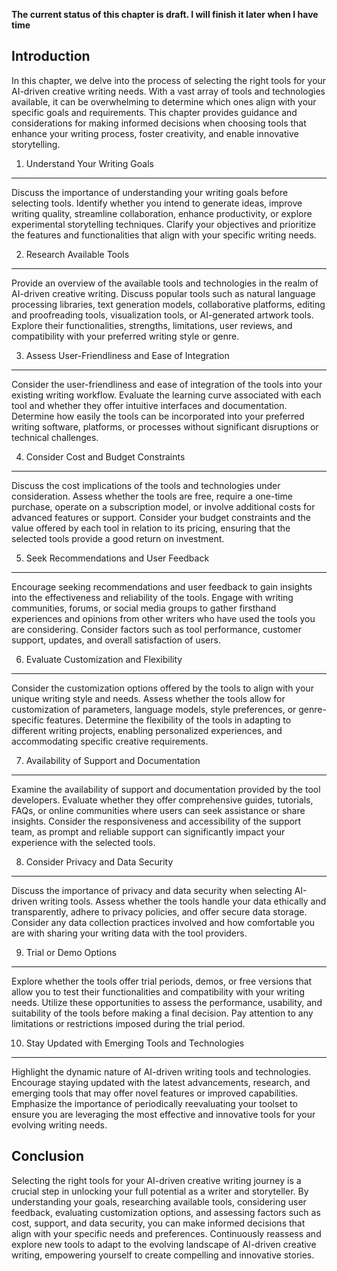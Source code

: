 **The current status of this chapter is draft. I will finish it later when I have time**

Introduction
------------

In this chapter, we delve into the process of selecting the right tools for your AI-driven creative writing needs. With a vast array of tools and technologies available, it can be overwhelming to determine which ones align with your specific goals and requirements. This chapter provides guidance and considerations for making informed decisions when choosing tools that enhance your writing process, foster creativity, and enable innovative storytelling.

1. Understand Your Writing Goals
--------------------------------

Discuss the importance of understanding your writing goals before selecting tools. Identify whether you intend to generate ideas, improve writing quality, streamline collaboration, enhance productivity, or explore experimental storytelling techniques. Clarify your objectives and prioritize the features and functionalities that align with your specific writing needs.

2. Research Available Tools
---------------------------

Provide an overview of the available tools and technologies in the realm of AI-driven creative writing. Discuss popular tools such as natural language processing libraries, text generation models, collaborative platforms, editing and proofreading tools, visualization tools, or AI-generated artwork tools. Explore their functionalities, strengths, limitations, user reviews, and compatibility with your preferred writing style or genre.

3. Assess User-Friendliness and Ease of Integration
---------------------------------------------------

Consider the user-friendliness and ease of integration of the tools into your existing writing workflow. Evaluate the learning curve associated with each tool and whether they offer intuitive interfaces and documentation. Determine how easily the tools can be incorporated into your preferred writing software, platforms, or processes without significant disruptions or technical challenges.

4. Consider Cost and Budget Constraints
---------------------------------------

Discuss the cost implications of the tools and technologies under consideration. Assess whether the tools are free, require a one-time purchase, operate on a subscription model, or involve additional costs for advanced features or support. Consider your budget constraints and the value offered by each tool in relation to its pricing, ensuring that the selected tools provide a good return on investment.

5. Seek Recommendations and User Feedback
-----------------------------------------

Encourage seeking recommendations and user feedback to gain insights into the effectiveness and reliability of the tools. Engage with writing communities, forums, or social media groups to gather firsthand experiences and opinions from other writers who have used the tools you are considering. Consider factors such as tool performance, customer support, updates, and overall satisfaction of users.

6. Evaluate Customization and Flexibility
-----------------------------------------

Consider the customization options offered by the tools to align with your unique writing style and needs. Assess whether the tools allow for customization of parameters, language models, style preferences, or genre-specific features. Determine the flexibility of the tools in adapting to different writing projects, enabling personalized experiences, and accommodating specific creative requirements.

7. Availability of Support and Documentation
--------------------------------------------

Examine the availability of support and documentation provided by the tool developers. Evaluate whether they offer comprehensive guides, tutorials, FAQs, or online communities where users can seek assistance or share insights. Consider the responsiveness and accessibility of the support team, as prompt and reliable support can significantly impact your experience with the selected tools.

8. Consider Privacy and Data Security
-------------------------------------

Discuss the importance of privacy and data security when selecting AI-driven writing tools. Assess whether the tools handle your data ethically and transparently, adhere to privacy policies, and offer secure data storage. Consider any data collection practices involved and how comfortable you are with sharing your writing data with the tool providers.

9. Trial or Demo Options
------------------------

Explore whether the tools offer trial periods, demos, or free versions that allow you to test their functionalities and compatibility with your writing needs. Utilize these opportunities to assess the performance, usability, and suitability of the tools before making a final decision. Pay attention to any limitations or restrictions imposed during the trial period.

10. Stay Updated with Emerging Tools and Technologies
-----------------------------------------------------

Highlight the dynamic nature of AI-driven writing tools and technologies. Encourage staying updated with the latest advancements, research, and emerging tools that may offer novel features or improved capabilities. Emphasize the importance of periodically reevaluating your toolset to ensure you are leveraging the most effective and innovative tools for your evolving writing needs.

Conclusion
----------

Selecting the right tools for your AI-driven creative writing journey is a crucial step in unlocking your full potential as a writer and storyteller. By understanding your goals, researching available tools, considering user feedback, evaluating customization options, and assessing factors such as cost, support, and data security, you can make informed decisions that align with your specific needs and preferences. Continuously reassess and explore new tools to adapt to the evolving landscape of AI-driven creative writing, empowering yourself to create compelling and innovative stories.
